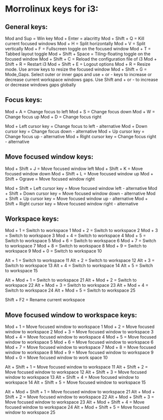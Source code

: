 # Morrolinux keys for i3:

## General keys:

Mod and Sup = Win key
Mod + Enter = alacritty
Mod + Shift + Q = Kill current focused windows
Mod + H = Split horizontally
Mod + V = Split vertically
Mod + F = Fullscreen toggle on the focused window
Mod + T = Tabbed layout toggle
Mod + Shift + Space = Tiling-floating toggle on the focused window
Mod + Shift + C = Reload the configuration file of i3
Mod + Shift + R = Restart i3
Mod + Shift + E = Logout options
Mod + R = Resize mode. Use arrow keys to resize the focused window
Mod + Shift + G = Mode_Gaps. Select outer or inner gaps and use + or - keys to increase or decrease current workspace windows gaps. Use Shift and + or - to increase or decrease windows gaps globally

## Focus keys:

Mod + A = Change focus to left
Mod + S = Change focus down
Mod + W = Change focus up
Mod + D = Change focus right

Mod + Left cursor key = Change focus to left - alternative
Mod + Down cursor key = Change focus down - alternative
Mod + Up cursor key = Change focus up - alternative
Mod + Right cursor key = Change focus right - alternative

## Move focused window keys:

Mod + Shift + J = Move focused window left
Mod + Shift + K = Move focused window down
Mod + Shift + L = Move focused window up
Mod + Shift + Ograve = Move focused window right

Mod + Shift + Left cursor key = Move focused window left - alternative
Mod + Shift + Down cursor key = Move focused window down - alternative
Mod + Shift + Up cursor key = Move focused window up - alternative
Mod + Shift + Right cursor key = Move focused window right - alternative

## Workspace keys:

Mod + 1 = Switch to workspace 1
Mod + 2 = Switch to workspace 2
Mod + 3 = Switch to workspace 3
Mod + 4 = Switch to workspace 4
Mod + 5 = Switch to workspace 5
Mod + 6 = Switch to workspace 6
Mod + 7 = Switch to workspace 7
Mod + 8 = Switch to workspace 8
Mod + 9 = Switch to workspace 9
Mod + 0 = Switch to workspace 10

Alt + 1 = Switch to workspace 11
Alt + 2 = Switch to workspace 12
Alt + 3 = Switch to workspace 13
Alt + 4 = Switch to workspace 14
Alt + 5 = Switch to workspace 15

Alt + Mod + 1 = Switch to workspace 21
Alt + Mod + 2 = Switch to workspace 22
Alt + Mod + 3 = Switch to workspace 23
Alt + Mod + 4 = Switch to workspace 24
Alt + Mod + 5 = Switch to workspace 25

Shift + F2 = Rename current workspace

## Move focused window to workspace keys:

Mod + 1 = Move focused window to workspace 1
Mod + 2 = Move focused window to workspace 2
Mod + 3 = Move focused window to workspace 3
Mod + 4 = Move focused window to workspace 4
Mod + 5 = Move focused window to workspace 5
Mod + 6 = Move focused window to workspace 6
Mod + 7 = Move focused window to workspace 7
Mod + 8 = Move focused window to workspace 8
Mod + 9 = Move focused window to workspace 9
Mod + 0 = Move focused window to work space 10

Alt + Shift + 1 = Move focused window to workspace 11
Alt + Shift + 2 = Move focused window to workspace 12
Alt + Shift + 3 = Move focused window to workspace 13
Alt + Shift + 4 = Move focused window to workspace 14
Alt + Shift + 5 = Move focused window to workspace 15

Alt + Mod + Shift + 1 = Move focused window to workspace 21
Alt + Mod + Shift + 2 = Move focused window to workspace 22
Alt + Mod + Shift + 3 = Move focused window to workspace 23
Alt + Mod + Shift + 4 = Move focused window to workspace 24
Alt + Mod + Shift + 5 = Move focused window to workspace 25


